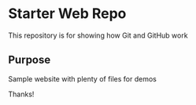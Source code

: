 # Starter Web Repo

This repository is for showing how Git and GitHub work

## Purpose

Sample website with plenty of files for demos 

Thanks!